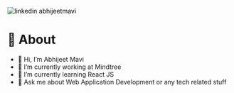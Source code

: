   <p>
     <a href="https://www.linkedin.com/in/abhijeet-mavi-57ab36202" rel="nofollow noreferrer" style="background-color: black; text-decoration: none; color: black; background-color: white;" >
        <img src="https://i.stack.imgur.com/gVE0j.png" alt="linkedin"> abhijeetmavi
     </a>  
  </p>
 
# 🧐 About
- 👋 Hi, I’m Abhijeet Mavi
- 🔭 I’m currently working at Mindtree
- 🌱 I’m currently learning React JS
- 💬 Ask me about Web Application Development or any tech related stuff

<!---
AbhijeetMavi999/AbhijeetMavi999 is a ✨ special ✨ repository because its `README.md` (this file) appears on your GitHub profile.
You can click the Preview link to take a look at your changes.
--->
